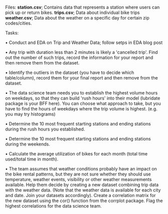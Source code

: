 Files:
**station.csv**; Contains data that represents a station where users can pick up or return bikes.
**trips.csv**; Data about individual bike trips
**weather.csv**; Data about the weather on a specific day for certain zip codes/cities.

Tasks:

• Conduct and EDA on Trip and Weather Data; follow setps in EDA blog post

•	Any trip with duration less than 2 minutes is likely a 'cancelled trip'. Find out the number of such trips, record the information for your report and then remove them from the dataset.

•	Identify the outliers in the dataset (you have to decide which table/column), record them for your final report and then remove from the dataset.

•	The data science team needs you to establish the highest volume hours on weekdays, so that they can build 'rush hours' into their model (lubridate package is your BFF here). You can choose what approach to take, but you have to find the hours of weekdays where the trip volume is highest. (e.g. you may try histograms)

•	Determine the 10 most frequent starting stations and ending stations during the rush hours you established.

•	Determine the 10 most frequent starting stations and ending stations during the weekends.

•	Calculate the average utilization of bikes for each month (total time used/total time in month).

•	The team assumes that weather conditions probably have an impact on the bike rental patterns, but they are not sure whether they should use temperature, weather events, visibility or other weather measurements available. Help them decide by creating a new dataset combining trip data with the weather data. (Note that the weather data is available for each city and date. Join your datasets accordingly). Create a correlation matrix for the new dataset using the cor() function from the corrplot package. Flag the highest correlations for the data science team.
